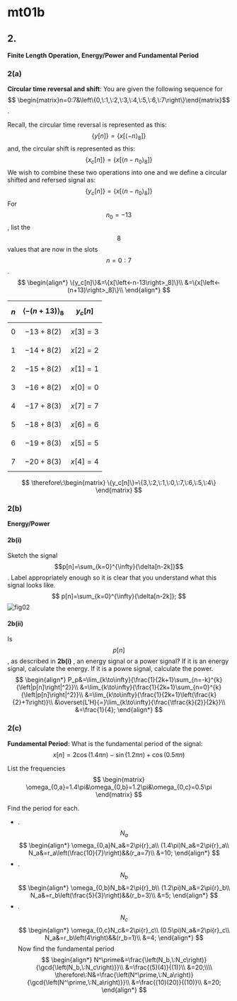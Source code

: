 # mt01b

## 2.
__Finite Length Operation, Energy/Power and Fundamental Period__

### 2(a)
__Circular time reversal and shift__: You are given the following sequence for $$ \begin{matrix}n=0:7&\left\{0,\:1,\:2,\:3,\:4,\:5,\:6,\:7\right\}\end{matrix}$$.

Recall, the circular time reversal is represented as this:
$$
\{y[n]\}=\{x[\left<-n\right>_8]\}
$$
and, the circular shift is represented as this:
$$
\{x_c[n]\}=\{x[\left<n-n_0\right>_8]\}
$$
We wish to combine these two operations into one and we define a circular shifted and refersed signal as:
$$
\{y_c[n]\}=\{x[\left<n-n_0\right>_8]\}
$$
For $$n_0=-13$$, list the $$8$$ values that are now in the slots $$n=0:7$$.
$$
\begin{align*}
\{y_c[n]\}&=\{x[\left<-n-13\right>_8]\}\\
&=\{x[\left<-(n+13)\right>_8]\}\\
\end{align*}
$$

| $$n$$ | $$\left<-(n+13)\right>_8$$ | $$y_c[n]$$ |
| :---: | :------------------------: | :--------: |
| $$0$$ | $$-13+8(2)$$ | $$x[3]=3$$ |
| $$1$$ | $$-14+8(2)$$ | $$x[2]=2$$ |
| $$2$$ | $$-15+8(2)$$ | $$x[1]=1$$ |
| $$3$$ | $$-16+8(2)$$ | $$x[0]=0$$ |
| $$4$$ | $$-17+8(3)$$ | $$x[7]=7$$ |
| $$5$$ | $$-18+8(3)$$ | $$x[6]=6$$ |
| $$6$$ | $$-19+8(3)$$ | $$x[5]=5$$ |
| $$7$$ | $$-20+8(3)$$ | $$x[4]=4$$ |

$$
\therefore\:\begin{matrix}
\{y_c[n]\}=\{3,\:2,\:1,\:0,\:7,\:6,\:5,\:4\}
\end{matrix}
$$

### 2(b)
__Energy/Power__

#### 2b(i)
Sketch the signal $$p[n]=\sum_{k=0}^{\infty}{\delta[n-2k]}$$. Label appropriately enough so it is clear that you understand what this signal looks like.
$$
p[n]=\sum_{k=0}^{\infty}{\delta[n-2k]};
$$
![fig02](mt01/mt01-fig02.png)


#### 2b(ii)
Is $$p[n]$$, as described in __2b(i)__ , an energy signal or a power signal? If it is an energy signal, calculate the energy. If it is a powre signal, calculate the power.
$$
\begin{align*}
P_p&=\lim_{k\to\infty}{\frac{1}{2k+1}\sum_{n=-k}^{k}{\left|p[n]\right|^2}}\\
&=\lim_{k\to\infty}{\frac{1}{2k+1}\sum_{n=0}^{k}{\left|p[n]\right|^2}}\\
&=\lim_{k\to\infty}{\frac{1}{2k+1}\left(\frac{k}{2}+1\right)}\\
&\overset{L'H}{=}\lim_{k\to\infty}{\frac{\tfrac{k}{2}}{2k}}\\
&=\frac{1}{4};
\end{align*}
$$


### 2(c)
__Fundamental Period__: What is the fundamental period of the signal:
$$
x[n]=2\cos{\left(1.4\pi{n}\right)}-\sin{\left(1.2\pi{n}\right)}+\cos{\left(0.5\pi{n}\right)}
$$

List the frequencies
$$
\begin{matrix}
\omega_{0,a}=1.4\pi&\omega_{0,b}=1.2\pi&\omega_{0,c}=0.5\pi
\end{matrix}
$$

Find the period for each.
- .$$N_a$$
$$
\begin{align*}
\omega_{0,a}N_a&=2\pi{r}_a\\
(1.4\pi)N_a&=2\pi{r}_a\\
N_a&=r_a\left(\frac{10}{7}\right)&&(r_a=7)\\
&=10;
\end{align*}
$$
- .$$N_b$$
$$
\begin{align*}
\omega_{0,b}N_b&=2\pi{r}_b\\
(1.2\pi)N_a&=2\pi{r}_b\\
N_a&=r_b\left(\frac{5}{3}\right)&&(r_b=3)\\
&=5;
\end{align*}
$$
- .$$N_c$$
$$
\begin{align*}
\omega_{0,c}N_c&=2\pi{r}_c\\
(0.5\pi)N_a&=2\pi{r}_c\\
N_a&=r_b\left(4\right)&&(r_b=1)\\
&=4;
\end{align*}
$$
Now find the fundamental period
$$
\begin{align*}
N^\prime&=\frac{\left(N_b,\:N_c\right)}{\gcd{\left(N_b,\:N_c\right)}}\\
&=\frac{(5)(4)}{(1)}\\
&=20;\\\\
\therefore\:N&=\frac{\left(N^\prime,\:N_a\right)}{\gcd{\left(N^\prime,\:N_a\right)}}\\
&=\frac{(10)(20)}{(10)}\\
&=20;
\end{align*}
$$


